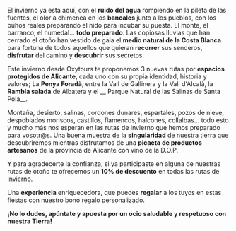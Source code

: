 El invierno ya está aquí, con el __ruido del agua__ rompiendo en la pileta de las fuentes, el olor a chimenea en los __bancales__ junto a los pueblos, con los búhos reales preparando el nido para incubar su puesta.  El monte, el barranco, el humedal... __todo preparado__. Las copiosas lluvias que han cerrado el otoño han vestido de gala el __medio natural de la Costa Blanca__ para fortuna de todos aquellos que quieran __recorrer__ sus senderos, __disfrutar__ del camino y __descubrir__ sus secretos.

Este invierno desde Oxytours te proponemos 3 nuevas rutas por __espacios protegidos de Alicante__, cada uno con su propia identidad, historia y valores; La __Penya Foradà__, entre la Vall de Gallinera y la Vall d'Alcalà, la __Rambla salada__ de Albatera y el __ Parque Natural de las Salinas de Santa Pola__.

Montaña, desierto, salinas, cordones dunares, espartales, pozos de nieve, despoblados moriscos, castillos, flamencos, halcones, collalbas... todo esto y mucho más nos esperan en las rutas de invierno que hemos preparado para vosotr@s. Una buena muestra de la __singularidad__ de nuestra tierra que descubriremos mientras disfrutamos de una __picaeta de productos artesanos__ de la provincia de Alicante con vino de la D.O.P.

Y para agradecerte la confianza, si ya participaste en alguna de nuestras rutas de otoño te ofrecemos un __10% de descuento__ en todas las rutas de invierno.

Una __experiencia__ enriquecedora, que puedes __regalar__ a los tuyos en estas fiestas con nuestro bono regalo personalizado.

__¡No lo dudes, apúntate y apuesta por un ocio saludable y respetuoso con nuestra Tierra!__

